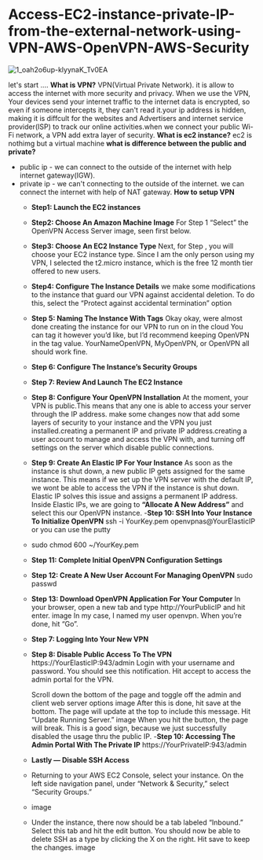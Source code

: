 # **Access-EC2-instance-private-IP-from-the-external-network-using-VPN-AWS-OpenVPN-AWS-Security**

![1_oah2o6up-klyynaK_Tv0EA](https://github.com/Pavithra1640/Deploying-a-Portfolio-on-AWS-S3-using-GitHub-Actions-/assets/165140491/adf78d82-48b6-4547-aa63-2ad09c805757)

let's start ....
**What is VPN?**
VPN(Virtual Private Network). it is allow to access the internet with more security and privacy. When we use the VPN, Your devices send your internet traffic to the internet data is encrypted, so even if someone intercepts it, they can't read it.your ip address is hidden, making it is diffcult for the websites and Advertisers and internet service provider(ISP) to track our online activities.when we connect your public Wi-Fi network, a VPN add extra layer of security.
**What is ec2 instance?**
ec2 is nothimg but a virtual machine
**what is difference between the public and private?**
- public ip - we can connect to the outside of the internet with help internet gateway(IGW).
- private ip - we can't connecting to the outside of the internet. we can connect the internet with help of NAT gateway.
**How to setup VPN**
  - **Step1: Launch the EC2 instances**
  - **Step2: Choose An Amazon Machine Image**
    For Step 1 “Select” the OpenVPN Access Server image, seen first below.
  - **Step3: Choose An EC2 Instance Type**
    Next, for Step , you will choose your EC2 instance type. Since I am the only person using my VPN, I selected the t2.micro instance, which is the free 12 month tier offered to new 
    users.
  - **Step4: Configure The Instance Details**
    we make some modifications to the instance that guard our VPN against accidental deletion. To do this, select the “Protect against accidental termination” option
  - **Step 5: Naming The Instance With Tags**
    Okay okay, were almost done creating the instance for our VPN to run on in the cloud
    You can tag it however you’d like, but I’d recommend keeping OpenVPN in the tag value. YourNameOpenVPN, MyOpenVPN, or OpenVPN all should work fine.
  - **Step 6: Configure The Instance’s Security Groups**
  - **Step 7: Review And Launch The EC2 Instance**
  - **Step 8: Configure Your OpenVPN Installation**
    At the moment, your VPN is public.This means that any one is able to access your server through the IP address.
    make some changes now that add some layers of security to your instance and the VPN you just installed.creating a permanent IP and private IP address.creating a user account to 
    manage and access the VPN with, and turning off settings on the server which disable public connections.
  - **Step 9: Create An Elastic IP For Your Instance**
    As soon as the instance is shut down, a new public IP gets assigned for the same instance. This means if we set up the VPN server with the default IP, we wont be able to access the 
    VPN if the instance is shut down. Elastic IP solves this issue and assigns a permanent IP address.
    Inside Elastic IPs, we are going to **“Allocate A New Address”** and select this our OpenVPN instance.
  -**Step 10: SSH Into Your Instance To Initialize OpenVPN**
    ssh -i YourKey.pem openvpnas@YourElasticIP
    or
    you can use the putty
   - sudo chmod 600 ~/YourKey.pem
  - **Step 11: Complete Initial OpenVPN Configuration Settings**
  - **Step 12: Create A New User Account For Managing OpenVPN**
    sudo passwd <your password>
  - **Step 13: Download OpenVPN Application For Your Computer**
    In your browser, open a new tab and type http://YourPublicIP and hit enter.
    image
    In my case, I named my user openvpn. When you’re done, hit “Go”.
  - **Step 7: Logging Into Your New VPN**
  - **Step 8: Disable Public Access To The VPN**
    https://YourElasticIP:943/admin
    Login with your username and password. You should see this notification. Hit accept to access the admin portal for the VPN.

    Scroll down the bottom of the page and toggle off the admin and client web server options
    image
    After this is done, hit save at the bottom. The page will update at the top to include this message. Hit “Update Running Server.”
    image
    When you hit the button, the page will break. This is a good sign, because we just successfully disabled the usage thru the public IP.
  -**Step 10: Accessing The Admin Portal With The Private IP**
    https://YourPrivateIP:943/admin
  - **Lastly — Disable SSH Access**
  - Returning to your AWS EC2 Console, select your instance. On the left side navigation panel, under “Network & Security,” select “Security Groups.”
  - image
  - Under the instance, there now should be a tab labeled “Inbound.” Select this tab and hit the edit button. You should now be able to delete SSH as a type by clicking the X on the 
    right. Hit save to keep the changes.
    image
    



